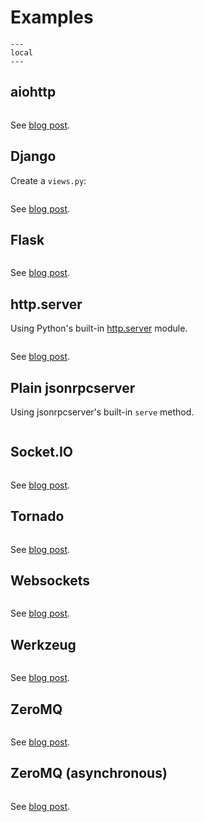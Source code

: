 # Examples

```{contents}
---
local
---
```

## aiohttp

```{literalinclude} ../examples/aiohttp_server.py
```

See [blog post](https://beau.click/jsonrpc/aiohttp).

## Django

Create a `views.py`:

```{literalinclude} ../examples/django_server.py
```

See [blog post](https://bcb.github.io/jsonrpc/django).

## Flask

```{literalinclude} ../examples/flask_server.py
```

See [blog post](https://bcb.github.io/jsonrpc/flask).

## http.server

Using Python's built-in
[http.server](https://docs.python.org/3/library/http.server.html) module.

```{literalinclude} ../examples/http_server.py
```

See [blog post](https://bcb.github.io/jsonrpc/httpserver).

## Plain jsonrpcserver

Using jsonrpcserver's built-in `serve` method.

```{literalinclude} ../examples/jsonrpcserver_server.py
```

## Socket.IO

```{literalinclude} ../examples/socketio_server.py
```

See [blog post](https://bcb.github.io/jsonrpc/flask-socketio).

## Tornado

```{literalinclude} ../examples/tornado_server.py
```

See [blog post](https://bcb.github.io/jsonrpc/tornado).

## Websockets

```{literalinclude} ../examples/websockets_server.py
```

See [blog post](https://bcb.github.io/jsonrpc/websockets).

## Werkzeug

```{literalinclude} ../examples/werkzeug_server.py
```

See [blog post](https://bcb.github.io/jsonrpc/werkzeug).

## ZeroMQ

```{literalinclude} ../examples/zeromq_server.py
```

See [blog post](https://bcb.github.io/jsonrpc/zeromq).

## ZeroMQ (asynchronous)

```{literalinclude} ../examples/aiozmq_server.py
```

See [blog post](https://bcb.github.io/jsonrpc/zeromq-async).
